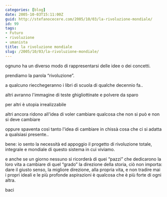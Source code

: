 ```yaml
---
categories: [blog]
date: 2005-10-03T15:11:00Z
guid: http://stefanocecere.com/2005/10/03/la-rivoluzione-mondiale/
id: 99
tags:
- Futuro
- rivoluzione
- umanista
title: la rivoluzione mondiale
slug: /2005/10/03/la-rivoluzione-mondiale/
---
```


ognuno ha un diverso modo di rappresentarsi delle idee o dei concetti.

prendiamo la parola &#x201c;rivoluzione&#x201d;.

a qualcuno riecchegeranno i libri di scuola di qualche decennio fa..
  
altri avranno l'immagine di teste ghigliottinate e polvere da sparo
  
per altri è utopia irrealizzabile
  
altri ancora ridono all'idea di voler cambiare qualcosa che non si può e non si deve cambiare
  
oppure spaventa cos&#xec; tanto l'idea di cambiare in chissà cosa che ci si adatta a qualsiasi presente..

bene: io sento la necessità ed appoggio il progetto di rivoluzione totale, integrale e mondiale di questo sistema in cui viviamo.

e anche se un giorno nessuno si ricorderà di quei &#x201c;pazzi&#x201d; che dedicarono la loro vita a cambiare di quel &#x201c;grado&#x201d; la direzione della storia, ciò non importa: dare il giusto senso, la migliore direzione, alla propria vita, e non tradire mai i propri ideali e le pi&#xf9; profonde aspirazioni è qualcosa che è pi&#xf9; forte di ogni altra.

baci